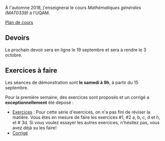 À l'automne 2018, j'enseignerai le cours _Mathématiques générales (MAT0339)_ à l'UQAM.

[Plan de cours](MAT0339-A18-plan_de_cours.pdf)

## Devoirs

Le prochain devoir sera en ligne le 19 septembre et sera à rendre le 3 octobre.

## Exercices à faire
Les séances de démonstration sont  **le samedi à 9h**, à partir du 15 septembre.

Pour la première semaine, des exercices sont proposés et un corrigé a **exceptionnellement** été déposé :
* [Exercices](Exercices1.pdf) : Pour cette série d'exercices, on n'a pas fini de réviser la matière. Vous êtes en mesure de faire les exercices #1, #2 a, b, c, d et h, et # 3d. Si vous voulez essayer les autres exercices, n'hésitez pas, vous avez déjà su les faire!
* [Corrigé](Exercices1-corrige.pdf)


